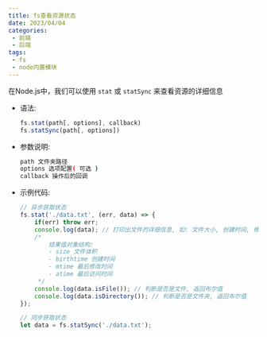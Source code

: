 ```yaml
---
title: fs查看资源状态
date: 2023/04/04
categories:
 - 前端
 - 后端
tags:
 - fs
 - node内置模块
---
```


在Node.js中，我们可以使用 `stat` 或 `statSync` 来查看资源的详细信息 

- 语法:
    ```js
    fs.stat(path[, options], callback)
    fs.statSync(path[, options])
    ```
- 参数说明:
    ```bash
    path 文件夹路径
    options 选项配置( 可选 ) 
    callback 操作后的回调
    ```
- 示例代码:
    ```js
    // 异步获取状态
    fs.stat('./data.txt', (err, data) => {
        if(err) throw err;
        console.log(data); // 打印出文件的详细信息, 如: 文件大小, 创建时间, 修改时间等
        /* 
            结果值对象结构:
            - size 文件体积
            - birthtime 创建时间
            - mtime 最后修改时间 
            - atime 最后访问时间 
         */ 
        console.log(data.isFile()); // 判断是否是文件, 返回布尔值
        console.log(data.isDirectory()); // 判断是否是文件夹, 返回布尔值
    });

    // 同步获取状态
    let data = fs.statSync('./data.txt');
    ```